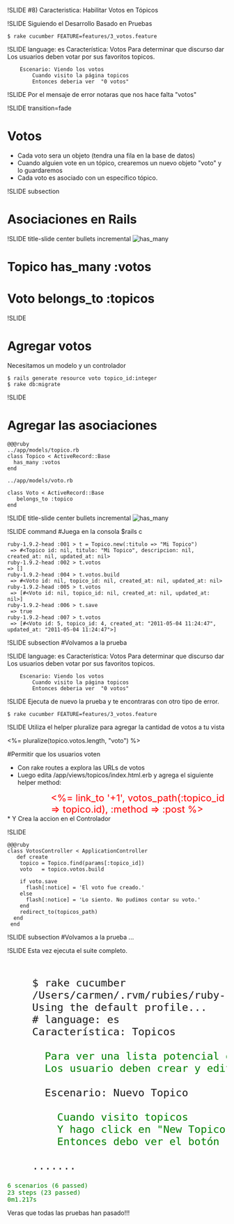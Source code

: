 !SLIDE 
#8) Caracteristica: Habilitar Votos en Tópicos 

!SLIDE
Siguiendo el Desarrollo Basado en Pruebas

	$ rake cucumber FEATURE=features/3_votos.feature

!SLIDE
	language: es
	Característica: Votos
		Para determinar que discurso dar
		Los usuarios deben votar por sus favoritos topicos.

		Escenario: Viendo los votos
	    	Cuando visito la página topicos
	    	Entonces deberia ver  "0 votos"

!SLIDE
	Por el mensaje de error notaras que nos hace falta "votos"

!SLIDE transition=fade
# Votos
* Cada voto sera un objeto (tendra una fila en la base de datos)
* Cuando alguien vote en un tópico, crearemos un nuevo objeto "voto" y lo guardaremos
* Cada voto es asociado con un específico tópico.

!SLIDE subsection
# Asociaciones en Rails

!SLIDE  title-slide center  bullets incremental
![has_many](/images/asociaciones_rails.png)

# Topico has_many :votos
# Voto belongs_to :topicos

!SLIDE 
# Agregar votos

Necesitamos un modelo y un controlador

	$ rails generate resource voto topico_id:integer
	$ rake db:migrate

!SLIDE   
# Agregar las asociaciones

	@@@ruby
	../app/models/topico.rb
	class Topico < ActiveRecord::Base
	  has_many :votos
	end

	../app/models/voto.rb

	class Voto < ActiveRecord::Base
	   belongs_to :topico
	end

!SLIDE  title-slide center  bullets incremental
![has_many](/images/asociaciones_rails.png)

!SLIDE command
#Juega en la consola
	$rails c

	ruby-1.9.2-head :001 > t = Topico.new(:titulo => "Mi Topico")
	 => #<Topico id: nil, titulo: "Mi Topico", descripcion: nil, created_at: nil, updated_at: nil> 
	ruby-1.9.2-head :002 > t.votos
	=> []
	ruby-1.9.2-head :004 > t.votos.build
	 => #<Voto id: nil, topico_id: nil, created_at: nil, updated_at: nil> 
	ruby-1.9.2-head :005 > t.votos
	 => [#<Voto id: nil, topico_id: nil, created_at: nil, updated_at: nil>] 
	ruby-1.9.2-head :006 > t.save
	 => true 
	ruby-1.9.2-head :007 > t.votos
	 => [#<Voto id: 5, topico_id: 4, created_at: "2011-05-04 11:24:47", updated_at: "2011-05-04 11:24:47">] 

!SLIDE subsection
#Volvamos a la prueba 

!SLIDE 
	language: es
	Característica: Votos
		Para determinar que discurso dar
		Los usuarios deben votar por sus favoritos topicos.

		Escenario: Viendo los votos
	    	Cuando visito la página topicos
	    	Entonces deberia ver  "0 votos"

!SLIDE
Ejecuta de nuevo la prueba y te encontraras con otro tipo de error. 

	$ rake cucumber FEATURE=features/3_votos.feature

!SLIDE
Utiliza el helper pluralize para agregar la cantidad de votos a tu vista
	
<%= pluralize(topico.votos.length, "voto") %>

<!SLIDE >
#Permitir que los usuarios voten
* Con rake routes a explora las URLs de votos 
* Luego edita /app/views/topicos/index.html.erb y agrega el siguiente helper method:

<div style="font-size:22px; color:black; margin-left:100px; color:red;">	
	&#60;%= link_to '+1', votos_path(:topico_id => topico.id), :method => :post %&#62;
</div>
* Y Crea la accion en el Controlador  	

!SLIDE

	@@@ruby
	class VotosController < ApplicationController
	   def create
	    topico = Topico.find(params[:topico_id])
	    voto   = topico.votos.build

	    if voto.save
	      flash[:notice] = 'El voto fue creado.'
	    else
	      flash[:notice] = 'Lo siento. No pudimos contar su voto.'
	    end
	    redirect_to(topicos_path)
	  end
	 end
	
!SLIDE subsection
#Volvamos a la prueba ... 

!SLIDE
Esta vez ejecuta el suite completo.
<pre style="font-size:1.7em; margin-left:0">	
	$ rake cucumber
	/Users/carmen/.rvm/rubies/ruby-1.9.2-p180/bin/ruby -S bundle exec cucumber  --profile default
	Using the default profile...
	# language: es
	Característica: Topicos
<div style="color:green; margin:0; padding:0">
	  Para ver una lista potencial de topicos
	  Los usuario deben crear y editar los mismos
</div>
	  Escenario: Nuevo Topico               # features/1_topicos.feature:6
<div style="color:green; margin:0; padding:0">
	    Cuando visito topicos               # features/step_definitions/web_steps_es.rb:29
	    Y hago click en "New Topico"        # features/step_definitions/web_steps_es.rb:33
	    Entonces debo ver el botón "Create" # features/step_definitions/topico_steps.rb:6
</div>
	.......
</pre>
<pre style="color:green">
6 scenarios (6 passed)
23 steps (23 passed)
0m1.217s
</pre>
Veras que todas las pruebas han pasado!!!


